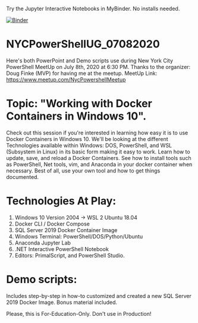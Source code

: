 Try the Jupyter Interactive Notebooks in MyBinder. No installs needed.

[![Binder](https://mybinder.org/badge_logo.svg)](https://mybinder.org/v2/gh//MaximoTrinidad/NYCPowerShellUG_07082020/notebooks)

# NYCPowerShellUG_07082020
Here's both PowerPoint and Demo scripts use during New York City PowerShell MeetUp on July 8th, 2020 at 6:30 PM. 
Thanks to the organizer: Doug Finke (MVP) for having me at the meetup.
MeetUp Link: https://www.meetup.com/NycPowershellMeetup

# Topic: "Working with Docker Containers in Windows 10".
Check out this session if you're interested in learning how easy it is to use Docker Containers in Windows 10. We'll be looking at the different Technologies available within Windows: DOS, PowerShell, and WSL (Subsystem in Linux) in its basic form making it easy to work. Learn how to update, save, and reload a Docker Containers. See how to install tools such as PowerShell, Net tools, vim, and Anaconda in your docker container when necessary. Best of all, use your own tool and how to get things documented.

# Technologies At Play:
1. Windows 10 Version 2004 -> WSL 2 Ubuntu 18.04
2. Docker CLI / Docker Compose
3. SQL Server 2019 Docker Container Image
4. Windows Terminal: PowerShell/DOS/Python/Ubuntu
5. Anaconda Jupyter Lab
6. .NET Interactive PowerShell Notebook
7. Editors: PrimalScript, and PowerShell Studio.

# Demo scripts:
Includes step-by-step in how-to customized and created a new SQL Server 2019 Docker Image.
Bonus material included.

Please, this is For-Education-Only. Don't use in Production!
